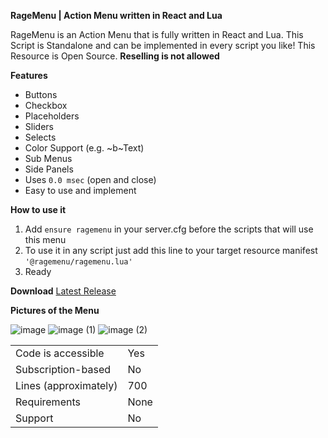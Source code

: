 **RageMenu | Action Menu written in React and Lua**

RageMenu is an Action Menu that is fully written in React and Lua. This Script is Standalone and can be implemented in every script you like! This Resource is Open Source. **Reselling is not allowed**

**Features**

- Buttons
- Checkbox
- Placeholders
- Sliders
- Selects
- Color Support (e.g. ~b~Text)
- Sub Menus
- Side Panels
- Uses `0.0 msec` (open and close)
- Easy to use and implement

**How to use it**

1. Add `ensure ragemenu` in your server.cfg before the scripts that will use this menu
2. To use it in any script just add this line to your target resource manifest `'@ragemenu/ragemenu.lua'`
3. Ready

**Download**
[Latest Release](https://github.com/EnteNico/RageMenu)

**Pictures of the Menu**

![image](https://cdn.discordapp.com/attachments/1143928820953514075/1152941615523057684/image.png)
![image (1)](https://cdn.discordapp.com/attachments/1143928820953514075/1152941666416726026/image.png)
![image (2)](https://cdn.discordapp.com/attachments/1143928820953514075/1152941703674724422/image.png)

|                       |      |
| --------------------- | ---- |
| Code is accessible    | Yes  |
| Subscription-based    | No   |
| Lines (approximately) | 700  |
| Requirements          | None |
| Support               | No   |
